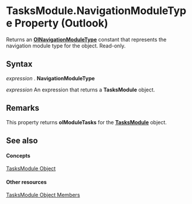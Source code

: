 
# TasksModule.NavigationModuleType Property (Outlook)

Returns an  **[OlNavigationModuleType](2140a094-6bee-aba1-03cd-71fa2c55842e.md)** constant that represents the navigation module type for the object. Read-only.


## Syntax

 _expression_ . **NavigationModuleType**

 _expression_ An expression that returns a **TasksModule** object.


## Remarks

This property returns  **olModuleTasks** for the **[TasksModule](fc6ae6c9-6b13-b5f2-9506-c3dbbe709df6.md)** object.


## See also


#### Concepts


[TasksModule Object](fc6ae6c9-6b13-b5f2-9506-c3dbbe709df6.md)
#### Other resources


[TasksModule Object Members](78274654-8df6-f34f-1460-8f1d36f0a15c.md)
